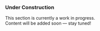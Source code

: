 ### Under Construction

This section is currently a work in progress.  
Content will be added soon — stay tuned!